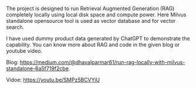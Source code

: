 The project is designed to run Retrieval Augmented Generation (RAG) completely locally using local disk space and compute power. Here Milvus standalone opensource tool is used as vector database and for vector search.

I have used dummy product data generated by ChatGPT to demonstrate the capability. You can know more about RAG and code in the given blog or youtube video.

Blog: https://medium.com/@dhavalparmar61/run-rag-locally-with-milvus-standalone-6a5f719f2cbe.

Vidoe: https://youtu.be/SMPz5BCVYiU
